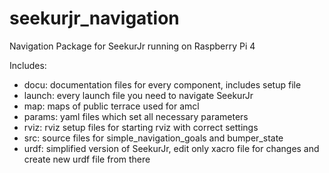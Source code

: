 # seekurjr_navigation
Navigation Package for SeekurJr running on Raspberry Pi 4

Includes:
+ docu: documentation files for every component, includes setup file 
+ launch: every launch file you need to navigate SeekurJr
+ map: maps of public terrace used for amcl
+ params: yaml files which set all necessary parameters
+ rviz: rviz setup files for starting rviz with correct settings
+ src: source files for simple_navigation_goals and bumper_state
+ urdf: simplified version of SeekurJr, edit only xacro file for changes and create new urdf file from there
